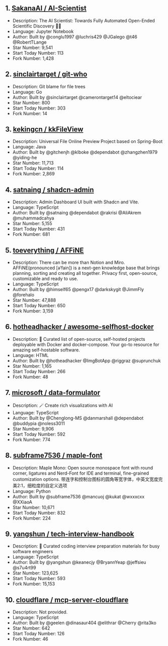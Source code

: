 ## 1. [SakanaAI / AI-Scientist](https://github.com/SakanaAI/AI-Scientist)
- Description: The AI Scientist: Towards Fully Automated Open-Ended Scientific Discovery 🧑‍🔬
- Language: Jupyter Notebook
- Author: Built by @conglu1997 @luchris429 @JGalego @t46 @RobertTLange
- Star Number: 9,541
- Start Today Number: 113
- Fork Number: 1,428

## 2. [sinclairtarget / git-who](https://github.com/sinclairtarget/git-who)
- Description: Git blame for file trees
- Language: Go
- Author: Built by @sinclairtarget @camerontarget14 @eltociear
- Star Number: 800
- Start Today Number: 303
- Fork Number: 14

## 3. [kekingcn / kkFileView](https://github.com/kekingcn/kkFileView)      
- Description: Universal File Online Preview Project based on Spring-Boot  
- Language: Java
- Author: Built by @gitchenjh @klboke @dependabot @zhangzhen1979 @yiding-he
- Star Number: 11,713
- Start Today Number: 114
- Fork Number: 2,869

## 4. [satnaing / shadcn-admin](https://github.com/satnaing/shadcn-admin)  
- Description: Admin Dashboard UI built with Shadcn and Vite.
- Language: TypeScript
- Author: Built by @satnaing @dependabot @rakrisi @AliAkrem @muhammadcahya 
- Star Number: 5,155
- Start Today Number: 431
- Fork Number: 681

## 5. [toeverything / AFFiNE](https://github.com/toeverything/AFFiNE)
- Description: There can be more than Notion and Miro. AFFiNE(pronounced [ə‘fain]) is a next-gen knowledge base that brings planning, sorting and creating all together. Privacy first, open-source, customizable and ready to use.
- Language: TypeScript
- Author: Built by @himself65 @pengx17 @darkskygit @JimmFly @forehalo
- Star Number: 47,888
- Start Today Number: 650
- Fork Number: 3,159

## 6. [hotheadhacker / awesome-selfhost-docker](https://github.com/hotheadhacker/awesome-selfhost-docker)
- Description: 🚀 Curated list of open-source, self-hosted projects deployable with Docker and docker-compose. Your go-to resource for amazing self-hostable software.
- Language: HTML
- Author: Built by @hotheadhacker @ImgBotApp @riggraz @suprunchuk
- Star Number: 1,165
- Start Today Number: 266
- Fork Number: 48

## 7. [microsoft / data-formulator](https://github.com/microsoft/data-formulator)
- Description: 🪄 Create rich visualizations with AI
- Language: TypeScript
- Author: Built by @Chenglong-MS @danmarshall @dependabot @buddypia @noless3011
- Star Number: 9,906
- Start Today Number: 592
- Fork Number: 774

## 8. [subframe7536 / maple-font](https://github.com/subframe7536/maple-font)
- Description: Maple Mono: Open source monospace font with round corner, ligatures and Nerd-Font for IDE and terminal, fine-grained customization options. 带连字和控制台图标的圆角等宽字体，中英文宽度完美2:1，细粒度的自定义选项
- Language: Python
- Author: Built by @subframe7536 @mancuoj @kukat @wxxxcxx @XXiaoA
- Star Number: 10,671
- Start Today Number: 832
- Fork Number: 224

## 9. [yangshun / tech-interview-handbook](https://github.com/yangshun/tech-interview-handbook)
- Description: 💯 Curated coding interview preparation materials for busy software engineers
- Language: TypeScript
- Author: Built by @yangshun @keanecjy @BryannYeap @jeffsieu @s7u4rt99
- Star Number: 123,625
- Start Today Number: 593
- Fork Number: 15,153

## 10. [cloudflare / mcp-server-cloudflare](https://github.com/cloudflare/mcp-server-cloudflare)
- Description: Not provided.
- Language: TypeScript
- Author: Built by @geelen @dinasaur404 @elithrar @Cherry @rita3ko
- Star Number: 642
- Start Today Number: 126
- Fork Number: 46